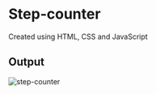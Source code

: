 # Step-counter
Created using HTML, CSS and JavaScript
## Output
![step-counter](https://user-images.githubusercontent.com/108792404/237061556-c14a8092-33bd-419f-8dfa-c576a51aab3a.png)
